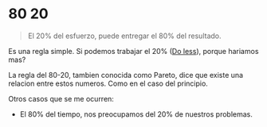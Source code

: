 
# 80 20

> El 20% del esfuerzo, puede entregar el 80% del resultado.

Es una regla simple. Si podemos trabajar el 20% ([Do less](#do-less)), porque hariamos mas?

La regla del 80-20, tambien conocida como Pareto, dice que existe una relacion entre estos numeros. Como en el caso del principio.

Otros casos que se me ocurren:
- El 80% del tiempo, nos preocupamos del 20% de nuestros problemas.